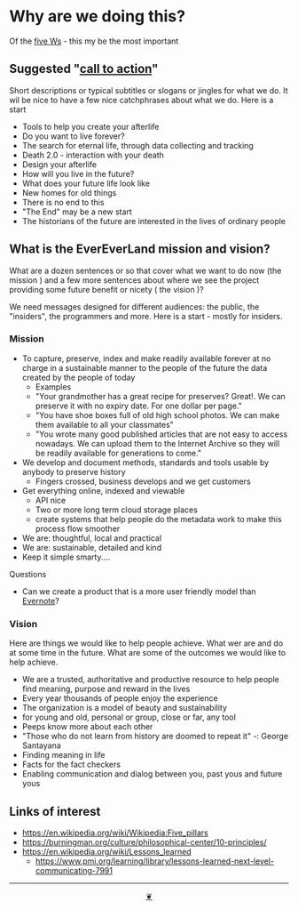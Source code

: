 # Why are we doing this?

Of the [five Ws]( https://en.wikipedia.org/wiki/Five_Ws "Who, what, when, where & Why" ) - this my be the most important

## Suggested "[call to action]( https://en.wikipedia.org/wiki/Call_to_action_(marketing) )"

Short descriptions or typical subtitles or slogans or jingles for what we do. It wil be nice to have a few nice catchphrases about what we do. Here is a start

* Tools to help you create your afterlife
* Do you want to live forever?
* The search for eternal life, through data collecting and tracking
* Death 2.0 - interaction with your death
* Design your afterlife
* How will you live in the future?
* What does your future life look like
* New homes for old things
* There is no end to this
* "The End" may be a new start
* The historians of the future are interested in the lives of ordinary people


## What is the EverEverLand mission and vision?

What are a dozen sentences or so that cover what we want to do now (the mission ) and a few more sentences about where we see the project providing some future benefit or nicety ( the vision )?

We need messages designed for different audiences: the public, the "insiders", the programmers and more. Here is a start - mostly for insiders.

### Mission

* To capture, preserve, index and make readily available forever at no charge in a sustainable manner to the people of the future the data created by the people of today
	* Examples
	* "Your grandmother has a great recipe for preserves? Great!. We can preserve it with no expiry date. For one dollar per page."
	* "You have shoe boxes full of old high school photos. We can make them available to all your classmates"
	* "You wrote many good published articles that are not easy to access nowadays. We can upload them to the Internet Archive so they will be readily available for generations to come."
* We develop and document methods, standards and tools usable by anybody to preserve history
	* Fingers crossed, business develops and we get customers
* Get everything online, indexed and viewable
	* API nice
	* Two or more long term cloud storage places
	* create systems that help people do the metadata work to make this process flow smoother
* We are: thoughtful, local and practical
* We are: sustainable, detailed and kind
* Keep it simple smarty....

Questions

* Can we create a product that is a more user friendly model than [Evernote]( https://evernote.com )?

### Vision

Here are things we would like to help people achieve. What wer are and do at some time in the future. What are some of the outcomes we would like to help achieve.

* We are a trusted, authoritative and productive resource to help people find meaning, purpose and reward in the lives
* Every year thousands of people enjoy the experience
* The organization is a model of beauty and sustainability
* for young and old, personal or group, close or far, any tool
* Peeps know more about each other
* "Those who do not learn from history are doomed to repeat it" -: George Santayana
* Finding meaning in life
* Facts for the fact checkers
* Enabling communication and dialog between you, past yous and future yous

## Links of interest

* https://en.wikipedia.org/wiki/Wikipedia:Five_pillars
* https://burningman.org/culture/philosophical-center/10-principles/
* https://en.wikipedia.org/wiki/Lessons_learned
	* https://www.pmi.org/learning/library/lessons-learned-next-level-communicating-7991



***

<center title="hello!" ><a href=javascript:window.scrollTo(0,0); class=aDingbat title="Go to top of page" > ❦ </a></center>
